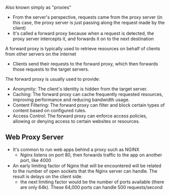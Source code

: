 
Also known simply as "proxies"
- From the server's perspective, requests came from the proxy server (in this case, the proxy server is just passing along the request made by the client)
- It's called a forward proxy because when a request is detected, the proxy server intercepts it, and forwards it on to the next destination

A forward proxy is typically used to retrieve resources on behalf of clients from other servers on the internet
- Clients send their requests to the forward proxy, which then forwards those requests to the target servers. 

The forward proxy is usually used to provide:
- Anonymity: The client's identity is hidden from the target server.
- Caching: The forward proxy can cache frequently requested resources, improving performance and reducing bandwidth usage.
- Content Filtering: The forward proxy can filter and block certain types of content based on configured rules.
- Access Control: The forward proxy can enforce access policies, allowing or denying access to certain websites or resources.

## Web Proxy Server
- It's common to run web apps behind a proxy such as NGINX
	- Nginx listens on port 80, then forwards traffic to the app on another port, like 4000
- An early limiting factor of Nginx that will be encountered will be related to the number of open sockets that the Nginx server can handle. The result is delays on the client side. 
	- the next limiting factor would be the number of ports available (there are only 64k). These 64,000 ports can handle 500 requests/second 
